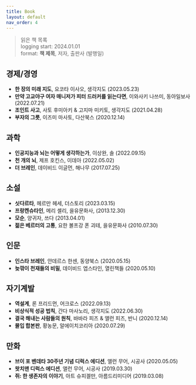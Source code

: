 ```yaml
---
title: Book
layout: default
nav_order: 4
---
```


> 읽은 책 목록  
> logging start: 2024.01.01  
> format: **책 제목**, 저자, 출판사 (발행일)


## 경제/경영

- **한 장의 미래 지도**, 요코타 이사오, 생각지도 (2023.05.23)
- **만약 고교야구 여자 매니저가 피터 드러커를 읽는다면**, 이와사키 나쓰미, 동아일보사 (2022.07.21)
- **조인트 사고**, 사토 후미아키 & 고지마 미키토, 생각지도 (2021.04.28)
- **부자의 그릇**, 이즈미 마사토, 다산북스 (2020.12.14)



## 과학

- **인공지능과 뇌는 어떻게 생각하는가**, 이상완, 솔 (2022.09.15)
- **천 개의 뇌**, 제프 호킨스, 이데아 (2022.05.02)
- **더 브레인**, 데이비드 이글먼, 해나무 (2017.07.25)



## 소설

- **싯다르타**, 헤르만 헤세, 더스토리 (2023.03.15)
- **프랑켄슈타인**, 메리 셸리, 을유문화사, (2013.12.30)
- **모순**, 양귀자, 쓰다 (2013.04.01)
- **젊은 베르터의 고통**, 요한 볼프강 폰 괴테, 을유문화사 (2010.07.30)



## 인문

- **인스타 브레인**, 안데르스 한센, 동양북스 (2020.05.15)
- **늦깎이 천재들의 비밀**, 데이비드 엡스타인, 열린책들 (2020.05.10)



## 자기계발

- **역설계**, 론 프리드먼, 어크로스 (2022.09.13)
- **비상식적 성공 법칙**, 간다 마사노리, 생각지도 (2022.06.30)
- **결국 해내는 사람들의 원칙**, 바바라 피즈 & 앨런 피즈, 반니 (2020.12.14)
- **몰입 합본판**, 황농문, 알에이치코리아 (2020.07.29)



## 만화

- **브이 포 벤데타 30주년 기념 디럭스 에디션**, 앨런 무어, 시공사 (2020.05.05)
- **왓치맨 디럭스 에디션**, 앨런 무어, 시공사 (2019.03.30)
- **쥐: 한 생존자의 이야기**, 아트 슈피겔만, 아름드리미디어 (2019.03.08)
